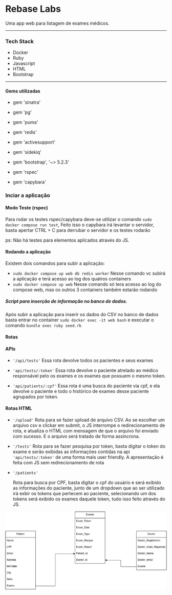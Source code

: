 # Rebase Labs

Uma app web para listagem de exames médicos.

---

### Tech Stack

* Docker
* Ruby
* Javascript
* HTML
* Bootstrap

---

#### Gems utilizadas
* gem 'sinatra'

* gem 'pg'

* gem 'puma'

* gem 'redis'

* gem 'activesupport'

* gem 'sidekiq'

* gem 'bootstrap', '~> 5.2.3'

* gem 'rspec'

* gem 'capybara'

### Inciar a aplicação

#### Modo Teste (rspec)

Para rodar os testes rspec/capybara deve-se utilizar o comando `sudo docker compose run test`, Feito isso o capybara irá levantar o servidor, basta apertar CTRL + C para derrubar o servidor e os testes rodarão

ps: Não há testes para elementos aplicados através do JS.


#### Rodando a aplicação
Existem dois comandos para subir a aplicação:
- `sudo docker compose up web db redis worker` Nesse comando vc subirá a aplicação e terá acesso ao log dos quatros containers
- `sudo docker compose up web` Nesse comando só tera acesso ao log do compose web, mas os outros 3 containers também estarão rodando

##### Script para inserção de informação no banco de dados.

Após subir a aplicação para inserir os dados do CSV no banco de dados basta entrar no container `sudo docker exec -it web bash` e executar o comando `bundle exec ruby seed.rb`

#### Rotas
#### APIs
* `'/api/tests'`
   Essa rota devolve todos os pacientes e seus exames

* `'api/tests/:token'`
   Essa rota devolve o paciente atrelado ao médico responsável pelo os exames e os exames que possuem o mesmo token.

* `'api/patients/:cpf'`
   Essa rota é uma busca do paciente via cpf, e ela devolve o paciente e todo o histórico de exames desse paciente agrupados por token.

#### Rotas HTML

* `'/upload'`
   Rota para se fazer upload de arquivo CSV. Ao se escolher um arquivo csv e clickar em submit, o JS interrompe o redirecionamento de rota, e atualiza o HTML com mensagem de que o arquivo foi enviado com sucesso. E o arquivo será tratado de forma assíncrona.

* `'/tests'`
   Rota para se fazer pesquisa por token, basta digitar o token do exame e serão exibidas as informações contidas na api `'api/tests/:token'` de uma forma mais user friendly. A apresentação é feita com JS sem redirecionamento de rota

* `'/patients'`

   Rota para busca por CPF, basta digitar o cpf do usuário e será exibido as informações do paciente, junto de um dropdown que ao ser utilizado irá exbir os tokens que pertecem ao paciente, selecionando um dos tokens será exibido os exames daquele token, tudo isso feito através do JS.

<img src="/public/lab.png">

